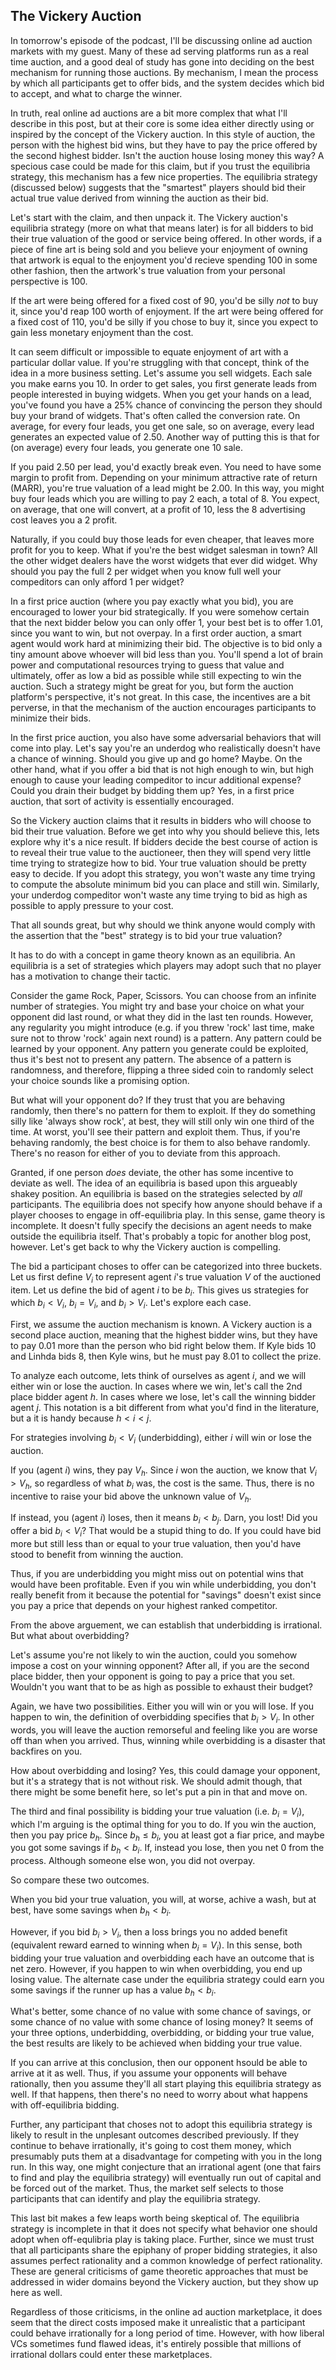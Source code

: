 ## The Vickery Auction


In tomorrow's episode of the podcast, I'll be discussing online ad auction markets with my guest.  Many of these ad serving platforms run as a real time auction, and a good deal of study has gone into deciding on the best mechanism for running those auctions.  By mechanism, I mean the process by which all participants get to offer bids, and the system decides which bid to accept, and what to charge the winner.

In truth, real online ad auctions are a bit more complex that what I'll describe in this post, but at their core is some idea either directly using or inspired by the concept of the Vickery auction.  In this style of auction, the person with the highest bid wins, but they have to pay the price offered by the second highest bidder.  Isn't the auction house losing money this way?  A specious case could be made for this claim, but if you trust the equilibria strategy, this mechanism has a few nice properties.  The equilibria strategy (discussed below) suggests that the "smartest" players should bid their actual true value derived from winning the auction as their bid.

Let's start with the claim, and then unpack it.  The Vickery auction's equilibria strategy (more on what that means later) is for all bidders to bid their true valuation of the good or service being offered.  In other words, if a piece of fine art is being sold and you believe your enjoyment of owning that artwork is equal to the enjoyment you'd recieve spending 100 in some other fashion, then the artwork's true valuation from your personal perspective is 100.

If the art were being offered for a fixed cost of 90, you'd be silly *not* to buy it, since you'd reap 100 worth of enjoyment.  If the art were being offered for a fixed cost of 110, you'd be silly if you chose to buy it, since you expect to gain less monetary enjoyment than the cost.

It can seem difficult or impossible to equate enjoyment of art with a particular dollar value.  If you're struggling with that concept, think of the idea in a more business setting.  Let's assume you sell widgets.  Each sale you make earns you 10.  In order to get sales, you first generate leads from people interested in buying widgets.  When you get your hands on a lead, you've found you have a 25% chance of convincing the person they should buy your brand of widgets.  That's often called the conversion rate.  On average, for every four leads, you get one sale, so on average, every lead generates an expected value of 2.50.  Another way of putting this is that for (on average) every four leads, you generate one 10 sale.

If you paid 2.50 per lead, you'd exactly break even.  You need to have some margin to profit from.  Depending on your minimum attractive rate of return (MARR), you're true valuation of a lead might be 2.00.  In this way, you might buy four leads which you are willing to pay 2 each, a total of 8.  You expect, on average, that one will convert, at a profit of 10, less the 8 advertising cost leaves you a 2 profit.

Naturally, if you could buy those leads for even cheaper, that leaves more profit for you to keep.  What if you're the best widget salesman in town?  All the other widget dealers have the worst widgets that ever did widget.  Why should you pay the full 2 per widget when you know full well your compeditors can only afford 1 per widget?

In a first price auction (where you pay exactly what you bid), you are encouraged to lower your bid strategically.  If you were somehow certain that the next bidder below you can only offer 1, your best bet is to offer 1.01, since you want to win, but not overpay.  In a first order auction, a smart agent would work hard at minimizing their bid.  The objective is to bid only a tiny amount above whoever will bid less than you.  You'll spend a lot of brain power and computational resources trying to guess that value and ultimately, offer as low a bid as possible while still expecting to win the auction.  Such a strategy might be great for you, but form the auction platform's perspective, it's not great.  In this case, the incentives are a bit perverse, in that the mechanism of the auction encourages participants to minimize their bids.

In the first price auction, you also have some adversarial behaviors that will come into play.  Let's say you're an underdog who realistically doesn't have a chance of winning.  Should you give up and go home?  Maybe.  On the other hand, what if you offer a bid that is not high enough to win, but high enough to cause your leading compeditor to incur additional expense?  Could you drain their budget by bidding them up?  Yes, in a first price auction, that sort of activity is essentially encouraged.

So the Vickery auction claims that it results in bidders who will choose to bid their true valuation.  Before we get into why you should believe this, lets explore why it's a nice result.  If bidders decide the best course of action is to reveal their true value to the auctioneer, then they will spend very little time trying to strategize how to bid.  Your true valuation should be pretty easy to decide.  If you adopt this strategy, you won't waste any time trying to compute the absolute minimum bid you can place and still win.  Similarly, your underdog compeditor won't waste any time trying to bid as high as possible to apply pressure to your cost.

That all sounds great, but why should we think anyone would comply with the assertion that the "best" strategy is to bid your true valuation?

It has to do with a concept in game theory known as an equilibria.  An equilibria is a set of strategies which players may adopt such that no player has a motivation to change their tactic.

Consider the game Rock, Paper, Scissors.  You can choose from an infinite number of strategies.  You might try and base your choice on what your opponent did last round, or what they did in the last ten rounds.  However, any regularity you might introduce (e.g. if you threw 'rock' last time, make sure not to throw 'rock' again next round) is a pattern.  Any pattern could be learned by your opponent.  Any pattern you generate could be exploited, thus it's best not to present any pattern.  The absence of a pattern is randomness, and therefore, flipping a three sided coin to randomly select your choice sounds like a promising option.

But what will your opponent do?  If they trust that you are behaving randomly, then there's no pattern for them to exploit.  If they do something silly like 'always show rock', at best, they will still only win one third of the time.  At worst, you'll see their pattern and exploit them.  Thus, if you're behaving randomly, the best choice is for them to also behave randomly.  There's no reason for either of you to deviate from this approach.

Granted, if one person *does* deviate, the other has some incentive to deviate as well.  The idea of an equilibria is based upon this argueably shakey position.  An equilibria is based on the strategies selected by *all* participants.  The equilibria does not specify how anyone should behave if a player chooses to engage in off-equilibria play.  In this sense, game theory is incomplete.  It doesn't fully specify the decisions an agent needs to make outside the equilibria itself.  That's probably a topic for another blog post, however.  Let's get back to why the Vickery auction is compelling.

The bid a participant choses to offer can be categorized into three buckets.  Let us first define $V_i$ to represent agent $i$'s true valuation $V$ of the auctioned item.  Let us define the bid of agent $i$ to be $b_i$.  This gives us strategies for which $b_i < V_i$, $b_i = V_i$, and $b_i > V_i$.  Let's explore each case.

First, we assume the auction mechanism is known.  A Vickery auction is a second place auction, meaning that the highest bidder wins, but they have to pay 0.01 more than the person who bid right below them.  If Kyle bids 10 and Linhda bids 8, then Kyle wins, but he must pay 8.01 to collect the prize.

To analyze each outcome, lets think of ourselves as agent $i$, and we will either win or lose the auction.  In cases where we win, let's call the 2nd place bidder agent $h$.  In cases where we lose, let's call the winning bidder agent $j$.  This notation is a bit different from what you'd find in the literature, but a it is handy because $h < i < j$.

For strategies involving $b_i < V_i$ (underbidding), either $i$ will win or lose the auction.

If you (agent $i$) wins, they pay $V_h$.  Since $i$ won the auction, we know that $V_i > V_h$, so regardless of what $b_i$ was, the cost is the same.  Thus, there is no incentive to raise your bid above the unknown value of $V_h$.

If instead, you (agent $i$) loses, then it means $b_i < b_j$.  Darn, you lost!  Did you offer a bid $b_i < V_i$?  That would be a stupid thing to do.  If you could have bid more but still less than or equal to your true valuation, then you'd have stood to benefit from winning the auction.

Thus, if you are underbidding you might miss out on potential wins that would have been profitable.  Even if you win while underbidding, you don't really benefit from it because the potential for "savings" doesn't exist since you pay a price that depends on your highest ranked competitor.

From the above arguement, we can establish that underbidding is irrational.  But what about overbidding?

Let's assume you're not likely to win the auction, could you somehow impose a cost on your winning opponent?  After all, if you are the second place bidder, then your opponent is going to pay a price that you set.  Wouldn't you want that to be as high as possible to exhaust their budget?

Again, we have two possibilities.  Either you will win or you will lose.  If you happen to win, the definition of overbidding specifies that $b_i > V_i$.  In other words, you will leave the auction remorseful and feeling like you are worse off than when you arrived.  Thus, winning while overbidding is a disaster that backfires on you.

How about overbidding and losing?  Yes, this could damage your opponent, but it's a strategy that is not without risk.  We should admit though, that there might be some benefit here, so let's put a pin in that and move on.

The third and final possibility is bidding your true valuation (i.e. $b_i = V_i$), which I'm arguing is the optimal thing for you to do.  If you win the auction, then you pay price $b_h$.  Since $b_h \le b_i$, you at least got a fiar price, and maybe you got some savings if $b_h < b_i$.  If, instead you lose, then you net 0 from the process.  Although someone else won, you did not overpay.

So compare these two outcomes.

When you bid your true valuation, you will, at worse, achive a wash, but at best, have some savings when $b_h < b_i$.

However, if you bid $b_i > V_i$, then a loss brings you no added benefit (equivalent reward earned to winning when $b_i = V_i$).  In this sense, both bidding your true valuation and overbidding each have an outcome that is net zero.  However, if you happen to win when overbidding, you end up losing value.  The alternate case under the equilibria strategy could earn you some savings if the runner up has a value $b_h < b_i$.

What's better, some chance of no value with some chance of savings, or some chance of no value with some chance of losing money?  It seems of your three options, underbidding, overbidding, or bidding your true value, the best results are likely to be achieved when bidding your true value.

If you can arrive at this conclusion, then our opponent hsould be able to arrive at it as well.  Thus, if you assume your opponents will behave rationally, then you assume they'll all start playing this equilibria strategy as well.  If that happens, then there's no need to worry about what happens with off-equilibria bidding.

Further, any participant that choses not to adopt this equilibria strategy is likely to result in the unplesant outcomes described previously.  If they continue to behave irrationally, it's going to cost them money, which presumably puts them at a disadvantage for competing with you in the long run.  In this way, one might conjecture that an irrational agent (one that fairs to find and play the equilibria strategy) will eventually run out of capital and be forced out of the market.  Thus, the market self selects to those participants that can identify and play the equilibria strategy.

This last bit makes a few leaps worth being skeptical of.  The equilibria strategy is incomplete in that it does not specify what behavior one should adopt when off-equlibria play is taking place.  Further, since we must trust that all participants share the epiphany of proper bidding strategies, it also assumes perfect rationality and a common knowledge of perfect rationality.  These are general criticisms of game theoretic approaches that must be addressed in wider domains beyond the Vickery auction, but they show up here as well.

Regardless of those criticisms, in the online ad auction marketplace, it does seem that the direct costs imposed make it unrealistic that a participant could behave irrationally for a long period of time.  However, with how liberal VCs sometimes fund flawed ideas, it's entirely possible that millions of irrational dollars could enter these marketplaces.
